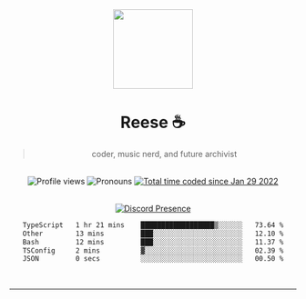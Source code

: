 <div align='center'>
  <img src='https://avatars.githubusercontent.com/u/73779441?v=4' width='140' height='140' />
  <h1>Reese ☕️</h1>
  <blockquote>coder, music nerd, and future archivist</blockquote>
  
  <br />
  
  <img alt="Profile views" src="https://komarev.com/ghpvc/?username=ruffpuff1" />
  <img alt='Pronouns' src='https://img.shields.io/endpoint?url=https://pronoundb.org/shields/61181f81be124c42b207bffd' />
  <a href="https://wakatime.com/@72bf611d-9557-4a85-aa1d-46f6a3346744"><img src="https://wakatime.com/badge/user/72bf611d-9557-4a85-aa1d-46f6a3346744.svg" alt="Total time coded since Jan 29 2022" /></a>

<br />
<br />

<div align='center'>
  
[![Discord Presence](https://lanyard.cnrad.dev/api/486396074282450946)](https://discord.com/users/486396074282450946)
  
</div>

<div align='center'>
  
<!--START_SECTION:waka-->

```txt
TypeScript   1 hr 21 mins    ██████████████████▒░░░░░░   73.64 %
Other        13 mins         ███░░░░░░░░░░░░░░░░░░░░░░   12.10 %
Bash         12 mins         ███░░░░░░░░░░░░░░░░░░░░░░   11.37 %
TSConfig     2 mins          ▓░░░░░░░░░░░░░░░░░░░░░░░░   02.39 %
JSON         0 secs          ░░░░░░░░░░░░░░░░░░░░░░░░░   00.50 %
```

<!--END_SECTION:waka-->
  
</div>
  
</div><br />

<hr />
